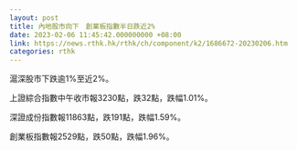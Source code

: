 ```yaml
---
layout: post
title: 內地股市向下　創業板指數半日跌近2%
date: 2023-02-06 11:45:42.000000000 +08:00
link: https://news.rthk.hk/rthk/ch/component/k2/1686672-20230206.htm
categories: rthk
---
```


滬深股市下跌逾1%至近2%。

上證綜合指數中午收市報3230點，跌32點，跌幅1.01%。

深證成份指數報11863點，跌191點，跌幅1.59%。

創業板指數報2529點，跌50點，跌幅1.96%。
